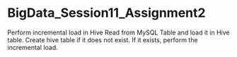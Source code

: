# BigData_Session11_Assignment2

Perform incremental load in Hive
Read from MySQL Table and load it in Hive table.
Create hive table if it does not exist.
If it exists, perform the incremental load.
